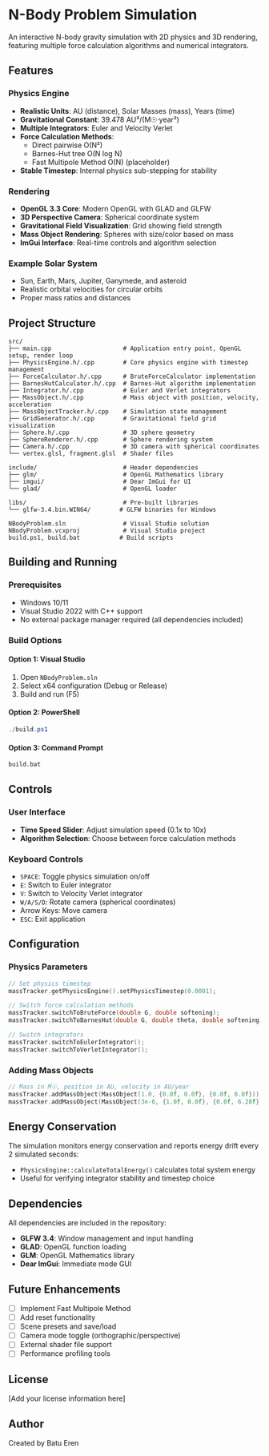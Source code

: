# N-Body Problem Simulation

An interactive N-body gravity simulation with 2D physics and 3D rendering, featuring multiple force calculation algorithms and numerical integrators.

## Features

### Physics Engine
- **Realistic Units**: AU (distance), Solar Masses (mass), Years (time)
- **Gravitational Constant**: 39.478 AU³/(M☉·year²)
- **Multiple Integrators**: Euler and Velocity Verlet
- **Force Calculation Methods**:
  - Direct pairwise O(N²)
  - Barnes-Hut tree O(N log N)
  - Fast Multipole Method O(N) (placeholder)
- **Stable Timestep**: Internal physics sub-stepping for stability

### Rendering
- **OpenGL 3.3 Core**: Modern OpenGL with GLAD and GLFW
- **3D Perspective Camera**: Spherical coordinate system
- **Gravitational Field Visualization**: Grid showing field strength
- **Mass Object Rendering**: Spheres with size/color based on mass
- **ImGui Interface**: Real-time controls and algorithm selection

### Example Solar System
- Sun, Earth, Mars, Jupiter, Ganymede, and asteroid
- Realistic orbital velocities for circular orbits
- Proper mass ratios and distances

## Project Structure

```
src/
├── main.cpp                    # Application entry point, OpenGL setup, render loop
├── PhysicsEngine.h/.cpp        # Core physics engine with timestep management
├── ForceCalculator.h/.cpp      # BruteForceCalculator implementation
├── BarnesHutCalculator.h/.cpp  # Barnes-Hut algorithm implementation
├── Integrator.h/.cpp           # Euler and Verlet integrators
├── MassObject.h/.cpp           # Mass object with position, velocity, acceleration
├── MassObjectTracker.h/.cpp    # Simulation state management
├── GridGenerator.h/.cpp        # Gravitational field grid visualization
├── Sphere.h/.cpp               # 3D sphere geometry
├── SphereRenderer.h/.cpp       # Sphere rendering system
├── Camera.h/.cpp               # 3D camera with spherical coordinates
└── vertex.glsl, fragment.glsl  # Shader files

include/                        # Header dependencies
├── glm/                        # OpenGL Mathematics library
├── imgui/                      # Dear ImGui for UI
└── glad/                       # OpenGL loader

libs/                           # Pre-built libraries
└── glfw-3.4.bin.WIN64/        # GLFW binaries for Windows

NBodyProblem.sln                # Visual Studio solution
NBodyProblem.vcxproj            # Visual Studio project
build.ps1, build.bat           # Build scripts
```

## Building and Running

### Prerequisites
- Windows 10/11
- Visual Studio 2022 with C++ support
- No external package manager required (all dependencies included)

### Build Options

#### Option 1: Visual Studio
1. Open `NBodyProblem.sln`
2. Select x64 configuration (Debug or Release)
3. Build and run (F5)

#### Option 2: PowerShell
```powershell
./build.ps1
```

#### Option 3: Command Prompt
```bat
build.bat
```

## Controls

### User Interface
- **Time Speed Slider**: Adjust simulation speed (0.1x to 10x)
- **Algorithm Selection**: Choose between force calculation methods

### Keyboard Controls
- `SPACE`: Toggle physics simulation on/off
- `E`: Switch to Euler integrator
- `V`: Switch to Velocity Verlet integrator
- `W/A/S/D`: Rotate camera (spherical coordinates)
- Arrow Keys: Move camera
- `ESC`: Exit application

## Configuration

### Physics Parameters
```cpp
// Set physics timestep
massTracker.getPhysicsEngine().setPhysicsTimestep(0.0001);

// Switch force calculation methods
massTracker.switchToBruteForce(double G, double softening);
massTracker.switchToBarnesHut(double G, double theta, double softening);

// Switch integrators
massTracker.switchToEulerIntegrator();
massTracker.switchToVerletIntegrator();
```

### Adding Mass Objects
```cpp
// Mass in M☉, position in AU, velocity in AU/year
massTracker.addMassObject(MassObject(1.0, {0.0f, 0.0f}, {0.0f, 0.0f})); // Sun
massTracker.addMassObject(MassObject(3e-6, {1.0f, 0.0f}, {0.0f, 6.28f})); // Earth
```

## Energy Conservation

The simulation monitors energy conservation and reports energy drift every 2 simulated seconds:
- `PhysicsEngine::calculateTotalEnergy()` calculates total system energy
- Useful for verifying integrator stability and timestep choice

## Dependencies

All dependencies are included in the repository:
- **GLFW 3.4**: Window management and input handling
- **GLAD**: OpenGL function loading
- **GLM**: OpenGL Mathematics library
- **Dear ImGui**: Immediate mode GUI

## Future Enhancements

- [ ] Implement Fast Multipole Method
- [ ] Add reset functionality
- [ ] Scene presets and save/load
- [ ] Camera mode toggle (orthographic/perspective)
- [ ] External shader file support
- [ ] Performance profiling tools

## License

[Add your license information here]

## Author

Created by Batu Eren
